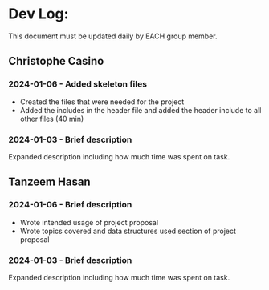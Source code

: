 # Dev Log:

This document must be updated daily by EACH group member.

## Christophe Casino

### 2024-01-06 - Added skeleton files
- Created the files that were needed for the project
- Added the includes in the header file and added the header include to all other files
(40 min)

### 2024-01-03 - Brief description
Expanded description including how much time was spent on task.

## Tanzeem Hasan

### 2024-01-06 - Brief description
- Wrote intended usage of project proposal
- Wrote topics covered and data structures used section of project proposal

### 2024-01-03 - Brief description
Expanded description including how much time was spent on task.
